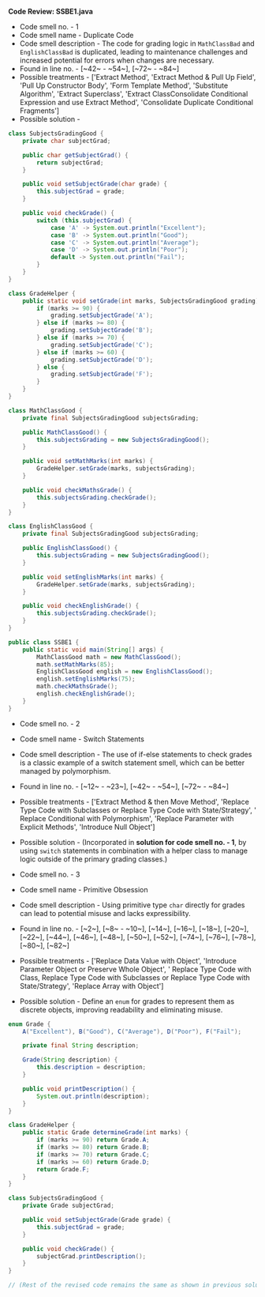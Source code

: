 **Code Review: SSBE1.java**
  
  - Code smell no. - 1
  - Code smell name - Duplicate Code
  - Code smell description - The code for grading logic in `MathClassBad` and `EnglishClassBad` is duplicated, leading to maintenance challenges and increased potential for errors when changes are necessary.
  - Found in line no. - [~42~ - ~54~], [~72~ - ~84~]
  - Possible treatments - ['Extract Method', 'Extract Method & Pull Up Field', 'Pull Up Constructor Body', 'Form Template Method', 'Substitute Algorithm', 'Extract Superclass', 'Extract ClassConsolidate Conditional Expression and use Extract Method', 'Consolidate Duplicate Conditional Fragments']
  - Possible solution - 

```java
class SubjectsGradingGood {
    private char subjectGrad;

    public char getSubjectGrad() {
        return subjectGrad;
    }

    public void setSubjectGrade(char grade) {
        this.subjectGrad = grade;
    }

    public void checkGrade() {
        switch (this.subjectGrad) {
            case 'A' -> System.out.println("Excellent");
            case 'B' -> System.out.println("Good");
            case 'C' -> System.out.println("Average");
            case 'D' -> System.out.println("Poor");
            default -> System.out.println("Fail");
        }
    }
}

class GradeHelper {
    public static void setGrade(int marks, SubjectsGradingGood grading) {
        if (marks >= 90) {
            grading.setSubjectGrade('A');
        } else if (marks >= 80) {
            grading.setSubjectGrade('B');
        } else if (marks >= 70) {
            grading.setSubjectGrade('C');
        } else if (marks >= 60) {
            grading.setSubjectGrade('D');
        } else {
            grading.setSubjectGrade('F');
        }
    }
}

class MathClassGood {
    private final SubjectsGradingGood subjectsGrading;

    public MathClassGood() {
        this.subjectsGrading = new SubjectsGradingGood();
    }

    public void setMathMarks(int marks) {
        GradeHelper.setGrade(marks, subjectsGrading);
    }

    public void checkMathsGrade() {
        this.subjectsGrading.checkGrade();
    }
}

class EnglishClassGood {
    private final SubjectsGradingGood subjectsGrading;

    public EnglishClassGood() {
        this.subjectsGrading = new SubjectsGradingGood();
    }

    public void setEnglishMarks(int marks) {
        GradeHelper.setGrade(marks, subjectsGrading);
    }

    public void checkEnglishGrade() {
        this.subjectsGrading.checkGrade();
    }
}

public class SSBE1 {
    public static void main(String[] args) {
        MathClassGood math = new MathClassGood();
        math.setMathMarks(85);
        EnglishClassGood english = new EnglishClassGood();
        english.setEnglishMarks(75);
        math.checkMathsGrade();
        english.checkEnglishGrade();
    }
}
```

  - Code smell no. - 2
  - Code smell name - Switch Statements
  - Code smell description - The use of if-else statements to check grades is a classic example of a switch statement smell, which can be better managed by polymorphism.
  - Found in line no. - [~12~ - ~23~], [~42~ - ~54~], [~72~ - ~84~]
  - Possible treatments - ['Extract Method & then Move Method', 'Replace Type Code with Subclasses or Replace Type Code with State/Strategy', ' Replace Conditional with Polymorphism', 'Replace Parameter with Explicit Methods', 'Introduce Null Object']
  - Possible solution - (Incorporated in **solution for code smell no. - 1**, by using `switch` statements in combination with a helper class to manage logic outside of the primary grading classes.)

  - Code smell no. - 3
  - Code smell name - Primitive Obsession
  - Code smell description - Using primitive type `char` directly for grades can lead to potential misuse and lacks expressibility.
  - Found in line no. - [~2~], [~8~ - ~10~], [~14~], [~16~], [~18~], [~20~], [~22~], [~44~], [~46~], [~48~], [~50~], [~52~], [~74~], [~76~], [~78~], [~80~], [~82~]
  - Possible treatments - ['Replace Data Value with Object', 'Introduce Parameter Object or Preserve Whole Object', ' Replace Type Code with Class, Replace Type Code with Subclasses or Replace Type Code with State/Strategy', 'Replace Array with Object']
  - Possible solution - Define an `enum` for grades to represent them as discrete objects, improving readability and eliminating misuse.

```java
enum Grade {
    A("Excellent"), B("Good"), C("Average"), D("Poor"), F("Fail");

    private final String description;

    Grade(String description) {
        this.description = description;
    }

    public void printDescription() {
        System.out.println(description);
    }
}

class GradeHelper {
    public static Grade determineGrade(int marks) {
        if (marks >= 90) return Grade.A;
        if (marks >= 80) return Grade.B;
        if (marks >= 70) return Grade.C;
        if (marks >= 60) return Grade.D;
        return Grade.F;
    }
}

class SubjectsGradingGood {
    private Grade subjectGrad;

    public void setSubjectGrade(Grade grade) {
        this.subjectGrad = grade;
    }

    public void checkGrade() {
        subjectGrad.printDescription();
    }
}

// (Rest of the revised code remains the same as shown in previous solution)
```